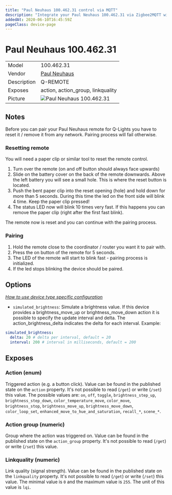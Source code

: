 ```yaml
---
title: "Paul Neuhaus 100.462.31 control via MQTT"
description: "Integrate your Paul Neuhaus 100.462.31 via Zigbee2MQTT with whatever smart home infrastructure you are using without the vendor's bridge or gateway."
addedAt: 2020-06-10T16:45:59Z
pageClass: device-page
---
```


<!-- !!!! -->
<!-- ATTENTION: This file is auto-generated through docgen! -->
<!-- You can only edit the "Notes"-Section between the two comment lines "Notes BEGIN" and "Notes END". -->
<!-- Do not use h1 or h2 heading within "## Notes"-Section. -->
<!-- !!!! -->

# Paul Neuhaus 100.462.31

|     |     |
|-----|-----|
| Model | 100.462.31  |
| Vendor  | [Paul Neuhaus](/supported-devices/#v=Paul%20Neuhaus)  |
| Description | Q-REMOTE |
| Exposes | action, action_group, linkquality |
| Picture | ![Paul Neuhaus 100.462.31](https://www.zigbee2mqtt.io/images/devices/100.462.31.png) |


<!-- Notes BEGIN: You can edit here. Add "## Notes" headline if not already present. -->
## Notes
Before you can pair your Paul Neuhaus remote for Q-Lights you have to reset it / remove it from any network. Pairing process will fail otherwise.
### Resetting remote
You will need a paper clip or similar tool to reset the remote control.

1. Turn over the remote (on and off button should always face upwards)
1. Slide on the battery cover on the back of the remote downwards. Above the left battery you will see a small hole. This is where the reset button is located.
2. Push the bent paper clip into the reset opening (hole) and hold down for more than 5 seconds. During this time the led on the front side will blink 4 time. Keep the paper clip pressed!
3. The status LED now will blink 10 times very fast. If this happens you can remove the paper clip (right after the first fast blink).

The remote now is reset and you can continue with the pairing process.

### Pairing
1. Hold the remote close to the coordinator / router you want it to pair with.
2. Press the on button of the remote for 5 seconds.
3. The LED of the remote will start to blink fast - pairing process is initialized.
4. If the led stops blinking the device should be paired.
<!-- Notes END: Do not edit below this line -->



## Options
*[How to use device type specific configuration](../guide/configuration/devices-groups.md#specific-device-options)*

* `simulated_brightness`: Simulate a brightness value. If this device provides a brightness_move_up or brightness_move_down action it is possible to specify the update interval and delta. The action_brightness_delta indicates the delta for each interval. Example:
```yaml
simulated_brightness:
  delta: 20 # delta per interval, default = 20
  interval: 200 # interval in milliseconds, default = 200
```


## Exposes

### Action (enum)
Triggered action (e.g. a button click).
Value can be found in the published state on the `action` property.
It's not possible to read (`/get`) or write (`/set`) this value.
The possible values are: `on`, `off`, `toggle`, `brightness_step_up`, `brightness_step_down`, `color_temperature_move`, `color_move`, `brightness_stop`, `brightness_move_up`, `brightness_move_down`, `color_loop_set`, `enhanced_move_to_hue_and_saturation`, `recall_*`, `scene_*`.

### Action group (numeric)
Group where the action was triggered on.
Value can be found in the published state on the `action_group` property.
It's not possible to read (`/get`) or write (`/set`) this value.

### Linkquality (numeric)
Link quality (signal strength).
Value can be found in the published state on the `linkquality` property.
It's not possible to read (`/get`) or write (`/set`) this value.
The minimal value is `0` and the maximum value is `255`.
The unit of this value is `lqi`.

